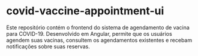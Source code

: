 # covid-vaccine-appointment-ui
Este repositório contém o frontend do sistema de agendamento de vacina para COVID-19. Desenvolvido em Angular, permite que os usuários agendem suas vacinas, consultem os agendamentos existentes e recebam notificações sobre suas reservas.
